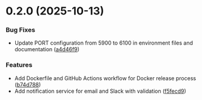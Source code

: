 # 0.2.0 (2025-10-13)


### Bug Fixes

* Update PORT configuration from 5900 to 6100 in environment files and documentation ([a4d46f9](https://github.com/governify/notificator/commit/a4d46f9f9050443cc2848e42c9d571b387f4e9cc))


### Features

* Add Dockerfile and GitHub Actions workflow for Docker release process ([b74d788](https://github.com/governify/notificator/commit/b74d788d3214773307f735db3a5e8e462155efea))
* Add notification service for email and Slack with validation ([f5fecd9](https://github.com/governify/notificator/commit/f5fecd9cecf75dd5d71a20ae898ac0526210d0de))



